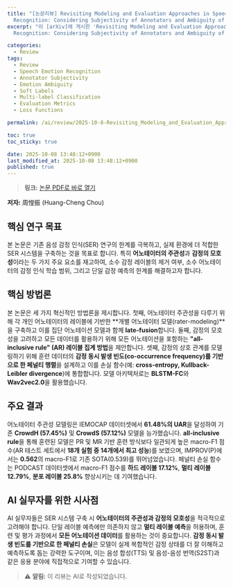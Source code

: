 ```yaml
---
title: "[논문리뷰] Revisiting Modeling and Evaluation Approaches in Speech Emotion
  Recognition: Considering Subjectivity of Annotators and Ambiguity of Emotions"
excerpt: "이 [arXiv]에 게시한 'Revisiting Modeling and Evaluation Approaches in Speech Emotion
  Recognition: Considering Subjectivity of Annotators and Ambiguity of Emotions' 논문에 대한 자세한 리뷰입니다."

categories:
  - Review
tags:
  - Review
  - Speech Emotion Recognition
  - Annotator Subjectivity
  - Emotion Ambiguity
  - Soft Labels
  - Multi-label Classification
  - Evaluation Metrics
  - Loss Functions

permalink: /ai/review/2025-10-8-Revisiting_Modeling_and_Evaluation_Approaches_in_Speech_Emotion_Recognition_Considering_Subjectivity_of_Annotators_and_Ambiguity_of_Emotions/

toc: true
toc_sticky: true

date: 2025-10-08 13:48:12+0900
last_modified_at: 2025-10-08 13:48:12+0900
published: true
---
```

> **링크:** [논문 PDF로 바로 열기](https://arxiv.org/abs/2510.05934)

**저자:** 周惶振 (Huang-Cheng Chou)



## 핵심 연구 목표
본 논문은 기존 음성 감정 인식(SER) 연구의 한계를 극복하고, 실제 환경에 더 적합한 SER 시스템을 구축하는 것을 목표로 합니다. 특히 **어노테이터의 주관성**과 **감정의 모호성**이라는 두 가지 주요 요소를 재고하여, 소수 감정 레이블의 제거 여부, 소수 어노테이터의 감정 인식 학습 범위, 그리고 단일 감정 예측의 한계를 해결하고자 합니다.

## 핵심 방법론
본 논문은 세 가지 혁신적인 방법론을 제시합니다. 첫째, 어노테이터 주관성을 다루기 위해 각 개인 어노테이터의 레이블에 기반한 **개별 어노테이터 모델(rater-modeling)**을 구축하고 이를 집단 어노테이션 모델과 함께 **late-fusion**합니다. 둘째, 감정의 모호성을 고려하고 모든 데이터를 활용하기 위해 모든 어노테이션을 포함하는 **"all-inclusive rule" (AR) 레이블 집계 방법**을 제안합니다. 셋째, 감정의 상호 관계를 모델링하기 위해 훈련 데이터의 **감정 동시 발생 빈도(co-occurrence frequency)를 기반으로 한 페널티 행렬**을 설계하고 이를 손실 함수(예: **cross-entropy, Kullback-Leibler divergence**)에 통합합니다. 모델 아키텍처로는 **BLSTM-FC**와 **Wav2vec2.0**을 활용했습니다.

## 주요 결과
어노테이터 주관성 모델링은 IEMOCAP 데이터셋에서 **61.48%의 UAR**을 달성하여 기존 **CrowdH (57.45%)** 및 **CrowdS (57.12%)** 모델을 능가했습니다. **all-inclusive rule**을 통해 훈련된 모델은 PR 및 MR 기반 훈련 방식보다 일관되게 높은 macro-F1 점수(AR 테스트 세트에서 **18개 실험 중 14개에서 최고 성능**)를 보였으며, IMPROV(P)에서는 **0.562**의 macro-F1로 기존 SOTA(0.539)를 뛰어넘었습니다. 페널티 손실 함수는 PODCAST 데이터셋에서 macro-F1 점수를 **하드 레이블 17.12%**, **멀티 레이블 12.79%**, **분포 레이블 25.8%** 향상시키는 데 기여했습니다.

## AI 실무자를 위한 시사점
AI 실무자들은 SER 시스템 구축 시 **어노테이터의 주관성과 감정의 모호성**을 적극적으로 고려해야 합니다. 단일 레이블 예측에만 의존하지 않고 **멀티 레이블 예측**을 허용하며, 훈련 및 평가 과정에서 **모든 어노테이션 데이터**를 활용하는 것이 중요합니다. **감정 동시 발생 빈도를 기반으로 한 페널티 손실**은 모델이 실제 복합적인 감정 상태를 더 잘 이해하고 예측하도록 돕는 강력한 도구이며, 이는 음성 합성(TTS) 및 음성-음성 번역(S2ST)과 같은 응용 분야에 직접적으로 기여할 수 있습니다.

> ⚠️ **알림:** 이 리뷰는 AI로 작성되었습니다.